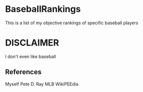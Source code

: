 # BaseballRankings
This is a list of my objective rankings of specific baseball players

# DISCLAIMER
I don't even like baseball

## References
Myself
Pete D. Ray
MLB
WikiPEEdia
